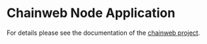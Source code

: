 # Chainweb Node Application

For details please see the documentation of the
[chainweb project](https://github.com/kadena-io/chainweb-node/README.md).
